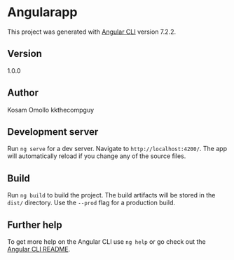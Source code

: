 # Angularapp

This project was generated with [Angular CLI](https://github.com/angular/angular-cli) version 7.2.2.

## Version
1.0.0

## Author
Kosam Omollo kkthecompguy

## Development server

Run `ng serve` for a dev server. Navigate to `http://localhost:4200/`. The app will automatically reload if you change any of the source files.


## Build

Run `ng build` to build the project. The build artifacts will be stored in the `dist/` directory. Use the `--prod` flag for a production build.

## Further help

To get more help on the Angular CLI use `ng help` or go check out the [Angular CLI README](https://github.com/angular/angular-cli/blob/master/README.md).
